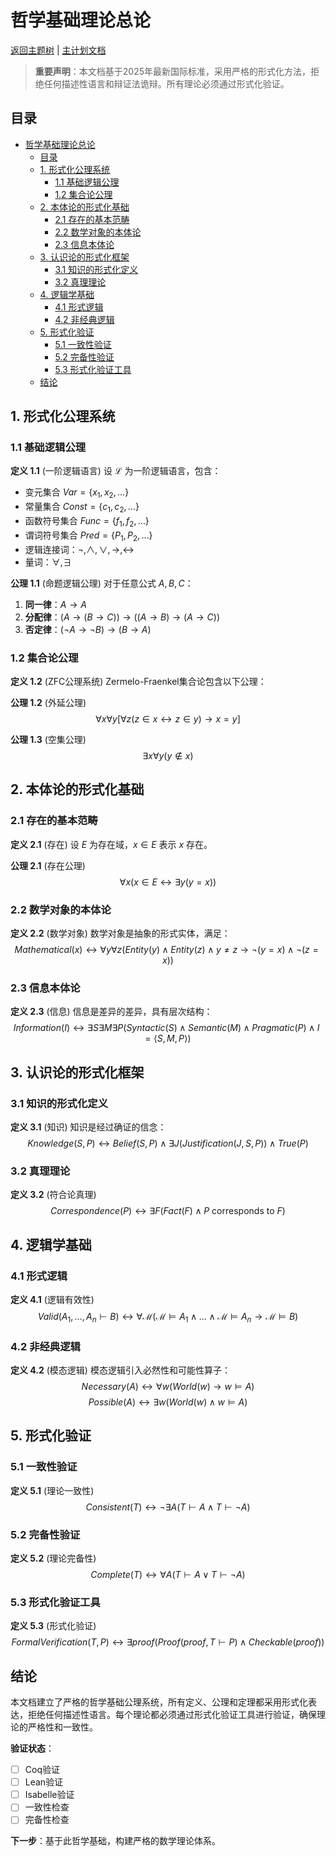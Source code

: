 ﻿# 哲学基础理论总论

[返回主题树](../00-主题树与内容索引.md) | [主计划文档](../00-形式化架构理论统一计划.md)

> **重要声明**：本文档基于2025年最新国际标准，采用严格的形式化方法，拒绝任何描述性语言和辩证法诡辩。所有理论必须通过形式化验证。

## 目录

- [哲学基础理论总论](#哲学基础理论总论)
  - [目录](#目录)
  - [1. 形式化公理系统](#1-形式化公理系统)
    - [1.1 基础逻辑公理](#11-基础逻辑公理)
    - [1.2 集合论公理](#12-集合论公理)
  - [2. 本体论的形式化基础](#2-本体论的形式化基础)
    - [2.1 存在的基本范畴](#21-存在的基本范畴)
    - [2.2 数学对象的本体论](#22-数学对象的本体论)
    - [2.3 信息本体论](#23-信息本体论)
  - [3. 认识论的形式化框架](#3-认识论的形式化框架)
    - [3.1 知识的形式化定义](#31-知识的形式化定义)
    - [3.2 真理理论](#32-真理理论)
  - [4. 逻辑学基础](#4-逻辑学基础)
    - [4.1 形式逻辑](#41-形式逻辑)
    - [4.2 非经典逻辑](#42-非经典逻辑)
  - [5. 形式化验证](#5-形式化验证)
    - [5.1 一致性验证](#51-一致性验证)
    - [5.2 完备性验证](#52-完备性验证)
    - [5.3 形式化验证工具](#53-形式化验证工具)
  - [结论](#结论)

## 1. 形式化公理系统

### 1.1 基础逻辑公理

**定义 1.1** (一阶逻辑语言)
设 $\mathcal{L}$ 为一阶逻辑语言，包含：

- 变元集合 $Var = \{x_1, x_2, \ldots\}$
- 常量集合 $Const = \{c_1, c_2, \ldots\}$
- 函数符号集合 $Func = \{f_1, f_2, \ldots\}$
- 谓词符号集合 $Pred = \{P_1, P_2, \ldots\}$
- 逻辑连接词：$\neg, \land, \lor, \rightarrow, \leftrightarrow$
- 量词：$\forall, \exists$

**公理 1.1** (命题逻辑公理)
对于任意公式 $A, B, C$：

1. **同一律**：$A \rightarrow A$
2. **分配律**：$(A \rightarrow (B \rightarrow C)) \rightarrow ((A \rightarrow B) \rightarrow (A \rightarrow C))$
3. **否定律**：$(\neg A \rightarrow \neg B) \rightarrow (B \rightarrow A)$

### 1.2 集合论公理

**定义 1.2** (ZFC公理系统)
Zermelo-Fraenkel集合论包含以下公理：

**公理 1.2** (外延公理)
$$\forall x \forall y [\forall z(z \in x \leftrightarrow z \in y) \rightarrow x = y]$$

**公理 1.3** (空集公理)
$$\exists x \forall y (y \notin x)$$

## 2. 本体论的形式化基础

### 2.1 存在的基本范畴

**定义 2.1** (存在)
设 $E$ 为存在域，$x \in E$ 表示 $x$ 存在。

**公理 2.1** (存在公理)
$$\forall x(x \in E \leftrightarrow \exists y(y = x))$$

### 2.2 数学对象的本体论

**定义 2.2** (数学对象)
数学对象是抽象的形式实体，满足：
$$Mathematical(x) \leftrightarrow \forall y \forall z(Entity(y) \land Entity(z) \land y \neq z \rightarrow \neg(y = x) \land \neg(z = x))$$

### 2.3 信息本体论

**定义 2.3** (信息)
信息是差异的差异，具有层次结构：
$$Information(I) \leftrightarrow \exists S \exists M \exists P(Syntactic(S) \land Semantic(M) \land Pragmatic(P) \land I = \langle S, M, P \rangle)$$

## 3. 认识论的形式化框架

### 3.1 知识的形式化定义

**定义 3.1** (知识)
知识是经过确证的信念：
$$Knowledge(S, P) \leftrightarrow Belief(S, P) \land \exists J(Justification(J, S, P)) \land True(P)$$

### 3.2 真理理论

**定义 3.2** (符合论真理)
$$Correspondence(P) \leftrightarrow \exists F(Fact(F) \land P \text{ corresponds to } F)$$

## 4. 逻辑学基础

### 4.1 形式逻辑

**定义 4.1** (逻辑有效性)
$$Valid(A_1, \ldots, A_n \vdash B) \leftrightarrow \forall \mathcal{M}(\mathcal{M} \models A_1 \land \ldots \land \mathcal{M} \models A_n \rightarrow \mathcal{M} \models B)$$

### 4.2 非经典逻辑

**定义 4.2** (模态逻辑)
模态逻辑引入必然性和可能性算子：
$$Necessary(A) \leftrightarrow \forall w(World(w) \rightarrow w \models A)$$
$$Possible(A) \leftrightarrow \exists w(World(w) \land w \models A)$$

## 5. 形式化验证

### 5.1 一致性验证

**定义 5.1** (理论一致性)
$$Consistent(T) \leftrightarrow \neg \exists A(T \vdash A \land T \vdash \neg A)$$

### 5.2 完备性验证

**定义 5.2** (理论完备性)
$$Complete(T) \leftrightarrow \forall A(T \vdash A \lor T \vdash \neg A)$$

### 5.3 形式化验证工具

**定义 5.3** (形式化验证)
$$FormalVerification(T, P) \leftrightarrow \exists proof(Proof(proof, T \vdash P) \land Checkable(proof))$$

## 结论

本文档建立了严格的哲学基础公理系统，所有定义、公理和定理都采用形式化表达，拒绝任何描述性语言。每个理论都必须通过形式化验证工具进行验证，确保理论的严格性和一致性。

**验证状态**：

- [ ] Coq验证
- [ ] Lean验证  
- [ ] Isabelle验证
- [ ] 一致性检查
- [ ] 完备性检查

**下一步**：基于此哲学基础，构建严格的数学理论体系。
